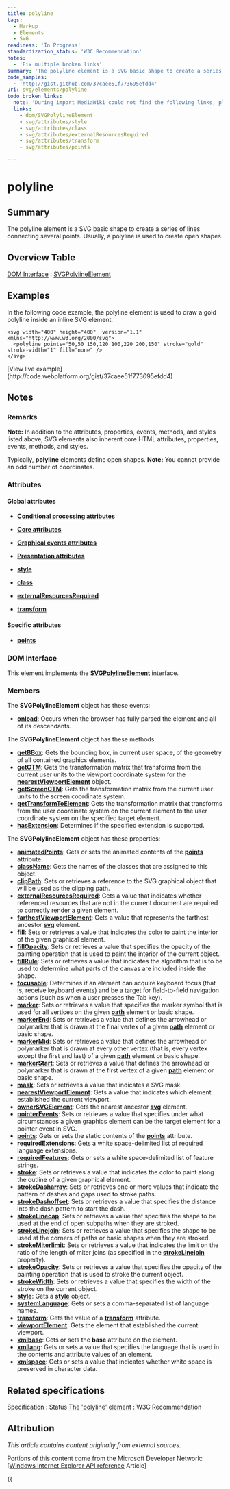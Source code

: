 ```yaml
---
title: polyline
tags:
  - Markup
  - Elements
  - SVG
readiness: 'In Progress'
standardization_status: 'W3C Recommendation'
notes:
  - 'Fix multiple broken links'
summary: 'The polyline element is a SVG basic shape to create a series of lines connecting several points. Usually, a polyline is used to create open shapes.'
code_samples:
  - 'http://gist.github.com/37caee51f773695efdd4'
uri: svg/elements/polyline
todo_broken_links:
  note: 'During import MediaWiki could not find the following links, please fix and adjust this list.'
  links:
    - dom/SVGPolylineElement
    - svg/attributes/style
    - svg/attributes/class
    - svg/attributes/externalResourcesRequired
    - svg/attributes/transform
    - svg/attributes/points

---
```

# polyline

## Summary

The polyline element is a SVG basic shape to create a series of lines connecting several points. Usually, a polyline is used to create open shapes.

## Overview Table

[DOM Interface](/dom/interface)
:   [SVGPolylineElement](/w/index.php?title=dom/SVGPolylineElement&action=edit&redlink=1)

## Examples

In the following code example, the polyline element is used to draw a gold polyline inside an inline SVG element.



    <svg width="400" height="400"  version="1.1" xmlns="http://www.w3.org/2000/svg">
      <polyline points="50,50 150,120 100,220 200,150" stroke="gold" stroke-width="1" fill="none" />
    </svg>

</pre>
[View live example](http://code.webplatform.org/gist/37caee51f773695efdd4)

## Notes

### Remarks

**Note:** In addition to the attributes, properties, events, methods, and styles listed above, SVG elements also inherent core HTML attributes, properties, events, methods, and styles.

Typically, **polyline** elements define open shapes. **Note:** You cannot provide an odd number of coordinates.

### Attributes

#### Global attributes

-   [**Conditional processing attributes**](/svg/attributes#Conditional_Processing_Attributes)
-   [**Core attributes**](/svg/attributes#Core_Attributes)
-   [**Graphical events attributes**](/svg/attributes#Graphical_Event_Attributes)
-   [**Presentation attributes**](/svg/attributes#Presentation_Attributes)

-   [**style**](/w/index.php?title=svg/attributes/style&action=edit&redlink=1)
-   [**class**](/w/index.php?title=svg/attributes/class&action=edit&redlink=1)
-   [**externalResourcesRequired**](/w/index.php?title=svg/attributes/externalResourcesRequired&action=edit&redlink=1)
-   [**transform**](/w/index.php?title=svg/attributes/transform&action=edit&redlink=1)

#### Specific attributes

-   [**points**](/w/index.php?title=svg/attributes/points&action=edit&redlink=1)

### DOM Interface

This element implements the [**SVGPolylineElement**](/w/index.php?title=dom/SVGPolylineElement&action=edit&redlink=1) interface.

### Members

The **SVGPolylineElement** object has these events:

-   [**onload**](/svg/events/load): Occurs when the browser has fully parsed the element and all of its descendants.

The **SVGPolylineElement** object has these methods:

-   [**getBBox**](/svg/methods/getBBox): Gets the bounding box, in current user space, of the geometry of all contained graphics elements.
-   [**getCTM**](/svg/methods/getCTM): Gets the transformation matrix that transforms from the current user units to the viewport coordinate system for the [**nearestViewportElement**](/svg/properties/nearestViewportElement) object.
-   [**getScreenCTM**](/svg/methods/getScreenCTM): Gets the transformation matrix from the current user units to the screen coordinate system.
-   [**getTransformToElement**](/svg/methods/getTransformToElement): Gets the transformation matrix that transforms from the user coordinate system on the current element to the user coordinate system on the specified target element.
-   [**hasExtension**](/svg/methods/hasExtension): Determines if the specified extension is supported.

The **SVGPolylineElement** object has these properties:

-   [**animatedPoints**](/svg/properties/animatedPoints): Gets or sets the animated contents of the [**points**](/svg/properties/points) attribute.
-   [**className**](/svg/properties/className): Gets the names of the classes that are assigned to this object.
-   [**clipPath**](/svg/properties/clipPath): Sets or retrieves a reference to the SVG graphical object that will be used as the clipping path.
-   [**externalResourcesRequired**](/svg/properties/externalResourcesRequired): Gets a value that indicates whether referenced resources that are not in the current document are required to correctly render a given element.
-   [**farthestViewportElement**](/svg/properties/farthestViewportElement): Gets a value that represents the farthest ancestor [**svg**](/svg/elements/svg) element.
-   [**fill**](/svg/attributes/fill): Sets or retrieves a value that indicates the color to paint the interior of the given graphical element.
-   [**fillOpacity**](/svg/attributes/fill-opacity): Sets or retrieves a value that specifies the opacity of the painting operation that is used to paint the interior of the current object.
-   [**fillRule**](/svg/attributes/fill-rule): Sets or retrieves a value that indicates the algorithm that is to be used to determine what parts of the canvas are included inside the shape.
-   [**focusable**](/svg/properties/focusable): Determines if an element can acquire keyboard focus (that is, receive keyboard events) and be a target for field-to-field navigation actions (such as when a user presses the Tab key).
-   [**marker**](/svg/attributes/marker): Sets or retrieves a value that specifies the marker symbol that is used for all vertices on the given [**path**](/svg/elements/path) element or basic shape.
-   [**markerEnd**](/svg/attributes/marker-end): Sets or retrieves a value that defines the arrowhead or polymarker that is drawn at the final vertex of a given [**path**](/svg/elements/path) element or basic shape.
-   [**markerMid**](/svg/attributes/marker-mid): Sets or retrieves a value that defines the arrowhead or polymarker that is drawn at every other vertex (that is, every vertex except the first and last) of a given [**path**](/svg/elements/path) element or basic shape.
-   [**markerStart**](/svg/attributes/marker-start): Sets or retrieves a value that defines the arrowhead or polymarker that is drawn at the first vertex of a given [**path**](/svg/elements/path) element or basic shape.
-   [**mask**](/svg/attributes/mask): Sets or retrieves a value that indicates a SVG mask.
-   [**nearestViewportElement**](/svg/properties/nearestViewportElement): Gets a value that indicates which element established the current viewport.
-   [**ownerSVGElement**](/svg/properties/ownerSVGElement): Gets the nearest ancestor [**svg**](/svg/objects/SVGElement) element.
-   [**pointerEvents**](/svg/attributes/pointers): Sets or retrieves a value that specifies under what circumstances a given graphics element can be the target element for a pointer event in SVG.
-   [**points**](/svg/properties/points): Gets or sets the static contents of the [**points**](/svg/properties/points) attribute.
-   [**requiredExtensions**](/svg/properties/requiredExtensions): Gets a white space-delimited list of required language extensions.
-   [**requiredFeatures**](/svg/properties/requiredFeatures): Gets or sets a white space-delimited list of feature strings.
-   [**stroke**](/svg/attributes/stroke): Sets or retrieves a value that indicates the color to paint along the outline of a given graphical element.
-   [**strokeDasharray**](/svg/attributes/stroke-dasharray): Sets or retrieves one or more values that indicate the pattern of dashes and gaps used to stroke paths.
-   [**strokeDashoffset**](/svg/attributes/stroke-dashoffset): Sets or retrieves a value that specifies the distance into the dash pattern to start the dash.
-   [**strokeLinecap**](/svg/attributes/stroke-linecap): Sets or retrieves a value that specifies the shape to be used at the end of open subpaths when they are stroked.
-   [**strokeLinejoin**](/svg/attributes/stroke-linejoin): Sets or retrieves a value that specifies the shape to be used at the corners of paths or basic shapes when they are stroked.
-   [**strokeMiterlimit**](/svg/attributes/stroke-miterlimit): Sets or retrieves a value that indicates the limit on the ratio of the length of miter joins (as specified in the [**strokeLinejoin**](/svg/attributes/stroke-linejoin) property).
-   [**strokeOpacity**](/svg/attributes/stroke-opacity): Sets or retrieves a value that specifies the opacity of the painting operation that is used to stroke the current object.
-   [**strokeWidth**](/svg/attributes/stroke-width): Sets or retrieves a value that specifies the width of the stroke on the current object.
-   [**style**](/svg/properties/style): Gets a [**style**](/css/cssom/style) object.
-   [**systemLanguage**](/svg/properties/systemLanguage): Gets or sets a comma-separated list of language names.
-   [**transform**](/svg/properties/transform): Gets the value of a [**transform**](/svg/properties/transform) attribute.
-   [**viewportElement**](/svg/properties/viewportElement): Gets the element that established the current viewport.
-   [**xmlbase**](/svg/properties/xmlbase): Gets or sets the **base** attribute on the element.
-   [**xmllang**](/svg/properties/xmllang): Gets or sets a value that specifies the language that is used in the contents and attribute values of an element.
-   [**xmlspace**](/svg/properties/xmlspace): Gets or sets a value that indicates whether white space is preserved in character data.

## Related specifications

Specification
:   Status
[The 'polyline' element](http://www.w3.org/TR/SVG11/shapes.html#PolylineElement)
:   W3C Recommendation

## Attribution

*This article contains content originally from external sources.*

Portions of this content come from the Microsoft Developer Network: [[Windows Internet Explorer API reference](http://msdn.microsoft.com/en-us/library/ie/hh828809%28v=vs.85%29.aspx) Article]

{{